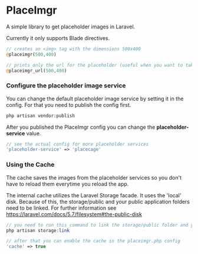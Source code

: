 # PlaceImgr

A simple library to get placeholder images in Laravel.

Currently it only supports Blade directives.

```php
// creates an <img> tag with the dimensions 500x400
@placeimgr(500,400)

// prints only the url for the placeholder (useful when you want to take care of the img tag yourself)
@placeimgr_url(500,400)
```

### Configure the placeholder image service

You can change the default placeholder image service by setting it in the config. For that you need to publish the config first.
```php
php artisan vendor:publish
```
After you published the PlaceImgr config you can change the **placeholder-service** value.

```php
// see the actual config for more placeholder services
'placeholder-service' => 'placecage'
```

### Using the Cache

The cache saves the images from the placeholder services so you don't have to reload them everytime you reload the app.

The internal cache utilizes the Laravel Storage facade. It uses the 'local' disk. Because of this, the storage/public and your public application folders need to be linked.
For further information see https://laravel.com/docs/5.7/filesystem#the-public-disk

```php
// you need to run this command to link the storage/public folder and your /public folder
php artisan storage:link

// after that you can enable the cache in the placeimgr.php config
'cache' => true
```
